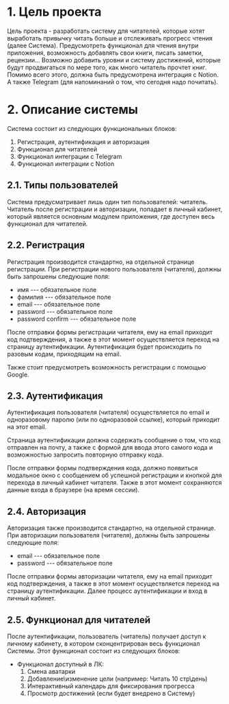 # 1. Цель проекта



Цель проекта - разработать систему для читателей, которые хотят выработать привычку читать больше и отслеживать прогресс чтения (далее Система). Предусмотреть функционал для чтения внутри приложения, возможность добавлять свои книги, писать заметки, рецензии... Возможно добавить уровни и систему достижений, которые будут продвигаться по мере того, как много читатель прочтет книг. Помимо всего этого, должна быть предусмотрена интеграция с Notion. А также Telegram (для напоминаний о том, что сегодня надо почитать).

# 2. Описание системы



Система состоит из следующих функциональных блоков:
1. Регистрация, аутентификация и авторизация
2. Функционал для читателей
3. Функционал интеграции с Telegram
4. Функционал интеграции с Notion

## 2.1. Типы пользователей


Система предусматривает лишь один тип пользователей: читатель. Читатель после регистрации и авторизации, попадает в личный кабинет, который является основным модулем приложения, где доступен весь функционал для читателей.

## 2.2. Регистрация



Регистрация производится стандартно, на отдельной странице регистрации. При регистрации нового пользователя (читателя), должны быть запрошены следующие поля:

* имя --- обязательное поле
* фамилия --- обязательное поле
* email --- обязательное поле
* password --- обязательное поле
* password confirm --- обязательное поле

После отправки формы регистрации читателя, ему на email приходит код подтверждения, а также в этот момент осуществляется переход на страницу аутентификации. Аутентификация будет происходить по разовым кодам, приходящим на email.

Также стоит предусмотреть возможность регистрации с помощью Google.

## 2.3. Аутентификация


Аутентификация пользователя (читателя) осуществляется по email и одноразовому паролю (или по одноразовой ссылке), который приходит на этот email.

Страница аутентификации должна содержать сообщение о том, что код отправлен на почту, а также с формой для ввода этого самого кода и возможностью запросить повторную отправку кода. 

После отправки формы подтверждения кода, должно появиться модальное окно с сообщением об успешной регистрации и кнопкой для перехода в личный кабинет читателя. Также в этот момент сохраняются данные входа в браузере (на время сессии). 

## 2.4. Авторизация


Авторизация также производится стандартно, на отдельной странице. При авторизации пользователя (читателя), должны быть запрошены следующие поля:

* email --- обязательное поле
* password --- обязательное поле

После отправки формы авторизации читателя, ему на email приходит код подтверждения, а также в этот момент осуществляется переход на страницу аутентификации. Далее процесс аутентификации и вход в личный кабинет.

## 2.5. Функционал для читателей


После аутентификации, пользователь (читатель) получает доступ к личному кабинету, в котором сконцентрирован весь функционал Системы. Этот функционал состоит из следующих блоков:

* Функционал доступный в ЛК:
   1. Смена аватарки
   2. Добавление\изменение цели (например: Читать 10 стр\день)
   3. Интерактивный календарь для фиксирования прогресса
   4. Просмотр достижений (если будет внедрено в Систему)

